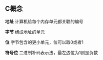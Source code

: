 ## C概念

**地址** 计算机给每个内存单元都关联的编号

**字节** 组成地址的单元

**位** 字节包含的更小单元，位可以取0或者1

**符号位** 二进制补码表示法，最左边位为1则是负数


